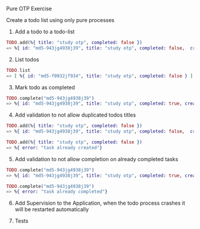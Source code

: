 Pure OTP Exercise

Create a todo list using only pure processes

1) Add a todo to a todo-list

```ex
TODO.add(%{ title: "study otp", completed: false })
=> %{ id: "md5-943jg4938j39", title: "study otp", completed: false,  created_at:"2018-10-02" }
```

2) List todos

```ex
TODO.list
=> [ %{ id: "md5-f0932jf934", title: "study otp", completed: false } ]
```

3) Mark todo as completed

```ex
TODO.complete("md5-943jg4938j39")
=> %{ id: "md5-943jg4938j39", title: "study otp", completed: true, created_at: "2018-10-03", completed_at:"2018-10-03" }
```

4) Add validation to not allow duplicated todos titles

```ex
TODO.add(%{ title: "study otp", completed: false })
=> %{ id: "md5-943jg4938j39", title: "study otp", completed: false,  created_at:"2018-10-02" }

TODO.add(%{ title: "study otp", completed: false })
=> %{ error: "task already created"}
```

5) Add validation to not allow completion on already completed tasks

```ex
TODO.complete("md5-943jg4938j39")
=> %{ id: "md5-943jg4938j39", title: "study otp", completed: true, created_at: "2018-10-03", completed_at:"2018-10-03" }

TODO.complete("md5-943jg4938j39")
=> %{ error: "task already completed"}
```

6) Add Supervision to the Application, when the todo process crashes it will be restarted automatically

7) Tests
